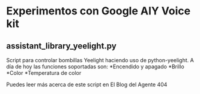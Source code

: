 # Experimentos con Google AIY Voice kit

## assistant_library_yeelight.py
Script para controlar bombillas Yeelight haciendo uso de python-yeelight. A día de hoy las funciones soportadas son:
*Encendido y apagado
*Brillo
*Color
*Temperatura de color

Puedes leer más acerca de este script en El Blog del Agente 404
